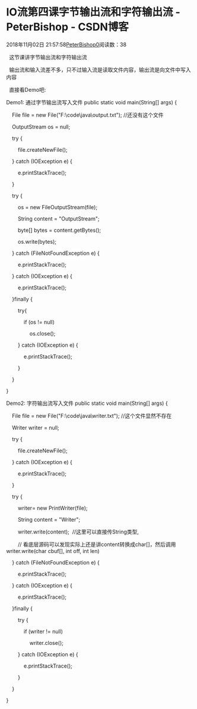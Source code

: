 # IO流第四课字节输出流和字符输出流 - PeterBishop - CSDN博客





2018年11月02日 21:57:58[PeterBishop0](https://me.csdn.net/qq_40061421)阅读数：38








  这节课讲字节输出流和字符输出流



  输出流和输入流差不多，只不过输入流是读取文件内容，输出流是向文件中写入内容



  直接看Demo吧:



Demo1: 通过字节输出流写入文件
public static void main(String[] args) {

    File file = new File("F:\\code\\java\\output.txt"); //还没有这个文件

    OutputStream os = null;

    try {

        file.createNewFile();

    } catch (IOException e) {

        e.printStackTrace();

    }

    try {

        os = new FileOutputStream(file);

        String content = "OutputStream";

        byte[] bytes = content.getBytes();

        os.write(bytes);

    } catch (FileNotFoundException e) {

        e.printStackTrace();

    } catch (IOException e) {

        e.printStackTrace();

    }finally {

        try{

            if (os != null)

                os.close();

        } catch (IOException e) {

            e.printStackTrace();

        }

    }

}




Demo2: 字符输出流写入文件
public static void main(String[] args) {

    File file = new File("F:\\code\\java\\writer.txt"); //这个文件显然不存在

    Writer writer = null;



    try {

        file.createNewFile();

    } catch (IOException e) {

        e.printStackTrace();

    }



    try {

        writer= new PrintWriter(file);

        String content = "Writer";

        writer.write(content);  //这里可以直接传String类型,

        // 看底层源码可以发现实际上还是讲content转换成char[]，然后调用writer.write(char cbuf[], int off, int len)

    } catch (FileNotFoundException e) {

        e.printStackTrace();

    } catch (IOException e) {

        e.printStackTrace();

    }finally {

        try {

            if (writer != null)

                writer.close();

        } catch (IOException e) {

            e.printStackTrace();

        }

    }

}




